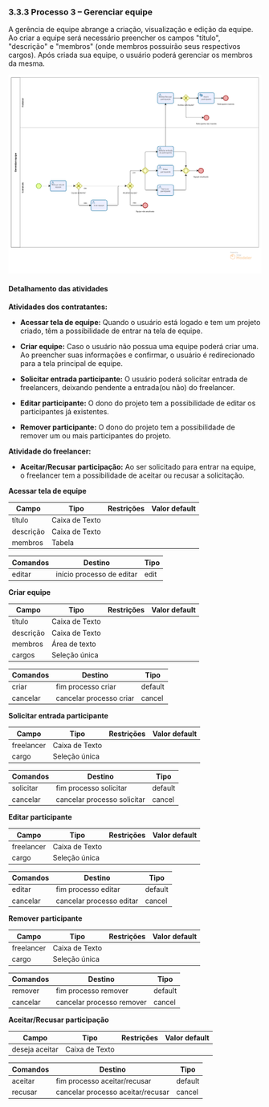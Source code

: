 ### 3.3.3 Processo 3 – Gerenciar equipe

A gerência de equipe abrange a criação, visualização e edição da equipe. Ao criar a equipe será necessário preencher os campos "título", "descrição" e "membros" (onde membros possuirão seus respectivos cargos). Após criada sua equipe, o usuário poderá gerenciar os membros da mesma.

![Modelo BPMN do processo 3](/docs/images/processos/GerenciarEquipe.png "Modelo BPMN do processo gerência de equipe.")

#### Detalhamento das atividades

**Atividades dos contratantes:**

* **Acessar tela de equipe:**
    Quando o usuário está logado e tem um projeto criado, têm a possibilidade de entrar na tela de equipe.

* **Criar equipe:**
    Caso o usuário não possua uma equipe poderá criar uma. Ao preencher suas informações e confirmar, o usuário é redirecionado para a tela principal de equipe.

* **Solicitar entrada participante:**
    O usuário poderá solicitar entrada de freelancers, deixando pendente a entrada(ou não) do freelancer.

* **Editar participante:**
    O dono do projeto tem a possibilidade de editar os participantes já existentes.

* **Remover participante:**
  O dono do projeto tem a possibilidade de remover um ou mais participantes do projeto.

**Atividade do freelancer:**

* **Aceitar/Recusar participação:**
    Ao ser solicitado para entrar na equipe, o freelancer tem a possibilidade de aceitar ou recusar a solicitação.


**Acessar tela de equipe**

| **Campo**       | **Tipo**         | **Restrições** | **Valor default** |
| ---             | ---              | ---            | ---               |
| título          | Caixa de Texto   |                |                   |
| descrição       | Caixa de Texto   |                |                   |
| membros         | Tabela           |                |                   |

| **Comandos**         |  **Destino**                   | **Tipo**          |
| ---                  | ---                            | ---               |
| editar               | início processo de editar      | edit              |


**Criar equipe**

| **Campo**       | **Tipo**         | **Restrições** | **Valor default** |
| ---             | ---              | ---            | ---               |
| título          | Caixa de Texto   |                |                   |
| descrição       | Caixa de Texto   |                |                   |
| membros         | Área de texto    |                |                   |
| cargos          | Seleção única    |                |                   |

| **Comandos**         |  **Destino**                   | **Tipo**          |
| ---                  | ---                            | ---               |
| criar                | fim processo criar             | default           |
| cancelar             | cancelar processo criar        | cancel            |


**Solicitar entrada participante**

| **Campo**       | **Tipo**         | **Restrições** | **Valor default** |
| ---             | ---              | ---            | ---               |
| freelancer      | Caixa de Texto   |                |                   |
| cargo           | Seleção única    |                |                   |

| **Comandos**         |  **Destino**                   | **Tipo**          |
| ---                  | ---                            | ---               |
| solicitar            | fim processo solicitar         | default           |
| cancelar             | cancelar processo solicitar    | cancel            |


**Editar participante**

| **Campo**       | **Tipo**         | **Restrições** | **Valor default** |
| ---             | ---              | ---            | ---               |
| freelancer      | Caixa de Texto   |                |                   |
| cargo           | Seleção única    |                |                   |

| **Comandos**         |  **Destino**                   | **Tipo**          |
| ---                  | ---                            | ---               |
| editar               | fim processo editar            | default           |
| cancelar             | cancelar processo editar       | cancel            |


**Remover participante**

| **Campo**       | **Tipo**         | **Restrições** | **Valor default** |
| ---             | ---              | ---            | ---               |
| freelancer      | Caixa de Texto   |                |                   |
| cargo           | Seleção única    |                |                   |

| **Comandos**         |  **Destino**                   | **Tipo**          |
| ---                  | ---                            | ---               |
| remover              | fim processo remover           | default           |
| cancelar             | cancelar processo remover      | cancel            |

**Aceitar/Recusar participação**

| **Campo**       | **Tipo**         | **Restrições** | **Valor default** |
| ---             | ---              | ---            | ---               |
| deseja aceitar  | Caixa de Texto   |                |                   |

| **Comandos**         |  **Destino**                      | **Tipo**          |
| ---                  | ---                               | ---               |
| aceitar              | fim processo aceitar/recusar      | default           |
| recusar              | cancelar processo aceitar/recusar | cancel            |